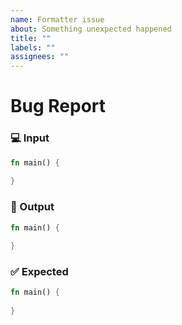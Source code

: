 ```yaml
---
name: Formatter issue
about: Something unexpected happened
title: ""
labels: ""
assignees: ""
---
```


# Bug Report

### 💻 Input

<!-- prettier-ignore -->
```rs
fn main() {
    
}
```

### 🔴 Output

<!-- Bad code output, or error -->

<!-- prettier-ignore -->
```rs
fn main() {
    
}
```

### ✅ Expected

<!-- prettier-ignore -->
```rs
fn main() {
    
}
```
